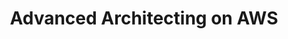 ---
title: "Advanced Architecting on AWS"
draft: false
# page title background image
bg_image: ""
# meta description
description : "In this course, each module presents a scenario with an architectural challenge to be solved. You will examine available AWS services and features as solutions to the problem."
---